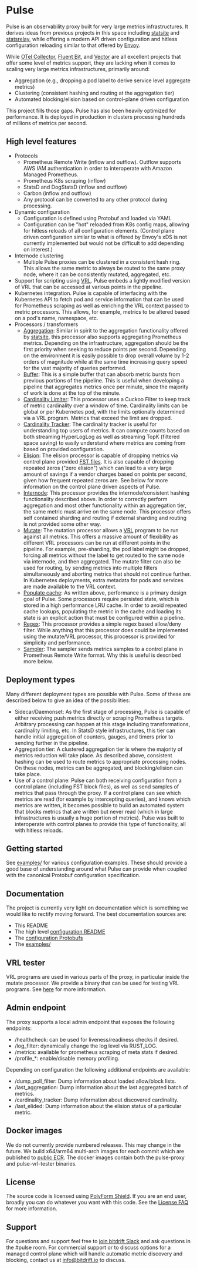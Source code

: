# Pulse

Pulse is an observability proxy built for very large metrics infrastructures. It derives ideas
from previous projects in this space including [statsite](https://github.com/statsite/statsite)
and [statsrelay](https://github.com/lyft/statsrelay), while offering a modern API driven
configuration and hitless configuration reloading similar to that offered by
[Envoy](https://github.com/envoyproxy/envoy).

While [OTel Collector](https://github.com/open-telemetry/opentelemetry-collector),
[Fluent Bit](https://github.com/fluent/fluent-bit]), and
[Vector](https://github.com/vectordotdev/vector) are all excellent projects that offer some level of
metrics support, they are lacking when it comes to scaling very large metrics infrastructures,
primarily around:

  * Aggregation (e.g., dropping a pod label to derive service level aggregate metrics)
  * Clustering (consistent hashing and routing at the aggregation tier)
  * Automated blocking/elision based on control-plane driven configuration

This project fills those gaps. Pulse has also been heavily optimized for performance. It is deployed
in production in clusters processing hundreds of millions of metrics per second.

## High level features

* Protocols
  * Prometheus Remote Write (inflow and outflow). Outflow supports AWS IAM authentication in order
    to interoperate with Amazon Managed Prometheus.
  * Prometheus K8s scraping (inflow)
  * StatsD and DogStatsD (inflow and outflow)
  * Carbon (inflow and outflow)
  * Any protocol can be converted to any other protocol during processing.
* Dynamic configuration
  * Configuration is defined using Protobuf and loaded via YAML
  * Configuration can be "hot" reloaded from K8s config maps, allowing for hitless reloads of all
    configuration elements. (Control plane driven configuration similar to what is offered by
    Envoy's xDS is not currently implemented but would not be difficult to add depending on
    interest.)
* Internode clustering
  * Multiple Pulse proxies can be clustered in a consistent hash ring. This allows the same
    metric to always be routed to the same proxy node, where it can be consistently mutated,
    aggregated, etc.
* Support for scripting using [VRL](https://vector.dev/docs/reference/vrl/). Pulse embeds a lightly
  modified version of VRL that can be accessed at various points in the pipeline.
* Kubernetes integration. Pulse is capable of interfacing with the Kubernetes API to fetch pod
  and service information that can be used for Prometheus scraping as well as enriching the VRL
  context passed to metric processors. This allows, for example, metrics to be altered based on a
  pod's name, namespace, etc.
* Processors / transformers
  * [Aggregation](pulse-protobuf/proto/pulse/config/processor/v1/aggregation.proto): Similar in
    spirit to the aggregation functionality offered by
    [statsite](https://github.com/statsite/statsite), this processor also supports aggregating
    Prometheus metrics. Depending on the infrastructure, aggregation should be the first priority
    when seeking to reduce points per second. Depending on the environment it is easily possible
    to drop overall volume by 1-2 orders of magnitude while at the same time increasing query speed
    for the vast majority of queries performed.
  * [Buffer](pulse-protobuf/proto/pulse/config/processor/v1/buffer.proto): This is a simple
    buffer that can absorb metric bursts from previous portions of the pipeline. This is useful
    when developing a pipeline that aggregates metrics once per minute, since the majority of work
    is done at the top of the minute.
  * [Cardinality Limiter](pulse-protobuf/proto/pulse/config/processor/v1/cardinality_limiter.proto):
    This processor uses a Cuckoo Filter to keep track of metric cardinality over a window of time.
    Cardinality limits can be global or per Kubernetes pod, with the limits optionally determined
    via a VRL program. Metrics that exceed the limit are dropped.
  * [Cardinality Tracker](pulse-protobuf/proto/pulse/config/processor/v1/cardinality_tracker.proto):
    The cardinality tracker is useful for understanding top users of metrics. It can compute counts
    based on both streaming HyperLogLog as well as streaming TopK (filtered space saving) to easily
    understand where metrics are coming from based on provided configuration.
  * [Elision](pulse-protobuf/proto/pulse/config/processor/v1/elision.proto): The elision processor
    is capable of dropping metrics via control plane provided [FST
    files](https://github.com/BurntSushi/fst). It is also capable of dropping repeated zeros ("zero
    elision") which can lead to a very large amount of savings if a vendor charges based on points
    per second, given how frequent repeated zeros are. See below for more information on the
    control plane driven aspects of Pulse.
  * [Internode](pulse-protobuf/proto/pulse/config/processor/v1/internode.proto): This processor
    provides the internode/consistent hashing functionality described above. In order to correctly
    perform aggregation and most other functionality within an aggregation tier, the same metric
    must arrive on the same node. This processor offers self contained sharding and routing if
    external sharding and routing is not provided some other way.
  * [Mutate](pulse-protobuf/proto/pulse/config/processor/v1/mutate.proto): The mutation processor
    allows a [VRL](https://vector.dev/docs/reference/vrl/) program to be run against all metrics.
    This offers a massive amount of flexibility as different VRL processors can be run at different
    points in the pipeline. For example, pre-sharding, the pod label might be dropped, forcing all
    metrics without the label to get routed to the same node via internode, and then aggregated. The
    mutate filter can also be used for routing, by sending metrics into multiple filters
    simultaneously and aborting metrics that should not continue further. In Kubernetes deployments,
    extra metadata for pods and services are made available to the VRL context.
  * [Populate cache](pulse-protobuf/proto/pulse/config/processor/v1/populate_cache.proto): As
    written above, performance is a primary design goal of Pulse. Some processors require
    persisted state, which is stored in a high performance LRU cache. In order to avoid repeated
    cache lookups, populating the metric in the cache and loading its state is an explicit action
    that must be configured within a pipeline.
  * [Regex](pulse-protobuf/proto/pulse/config/processor/v1/regex.proto): This processor provides a
    simple regex based allow/deny filter. While anything that this processor does could be
    implemented using the mutate/VRL processor, this processor is provided for simplicity and
    performance.
  * [Sampler](pulse-protobuf/proto/pulse/config/processor/v1/sampler.proto): The sampler sends
    metrics samples to a control plane in Prometheus Remote Write format. Why this is useful is
    described more below.

## Deployment types

Many different deployment types are possible with Pulse. Some of these are described below to give
an idea of the possibilities:

* Sidecar/Daemonset: As the first stage of processing, Pulse is capable of either receiving push
  metrics directly or scraping Prometheus targets. Arbitrary processing can happen at this stage
  including transformations, cardinality limiting, etc. In StatsD style infrastructures, this
  tier can handle initial aggregation of counters, gauges, and timers prior to sending further
  in the pipeline.
* Aggregation tier: A clustered aggregation tier is where the majority of metrics reduction will
  take place. As described above, consistent hashing can be used to route metrics to appropriate
  processing nodes. On these nodes, metrics can be aggregated, and blocking/elision can take place.
* Use of a control plane: Pulse can both receiving configuration from a control plane (including
  FST block files), as well as send samples of metrics that pass through the proxy. If a control
  plane can see which metrics are read (for example by intercepting queries), and knows which
  metrics are written, it becomes possible to build an automated system that blocks metrics that are
  written but never read (which in large infrastructures is usually a huge portion of metrics).
  Pulse was built to interoperate with control planes to provide this type of functionality, all
  with hitless reloads.

## Getting started

See [examples/](examples/) for various configuration examples. These should provide a good base of
understanding around what Pulse can provide when coupled with the canonical Protobuf configuration
specification.

## Documentation

The project is currently very light on documentation which is something we would like to rectify
moving forward. The best documentation sources are:

* This README
* The high level [configuration README](CONFIGURATION.md)
* The [configuration Protobufs](pulse-protobuf/proto/pulse/config/)
* The [examples/](examples/)

## VRL tester

VRL programs are used in various parts of the proxy, in particular inside the mutate processor. We
provide a binary that can be used for testing VRL programs. See [here](pulse-vrl-tester/) for more
information.

## Admin endpoint

The proxy supports a local admin endpoint that exposes the following endpoints:
* /healthcheck: can be used for liveness/readiness checks if desired.
* /log_filter: dynamically change the log level via RUST_LOG.
* /metrics: available for prometheus scraping of meta stats if desired.
* /profile_*: enable/disable memory profiling.

Depending on configuration the following additional endpoints are available:
* /dump_poll_filter: Dump information about loaded allow/block lists.
* /last_aggregation: Dump information about the last aggregated batch of metrics.
* /cardinality_tracker: Dump information about discovered cardinality.
* /last_elided: Dump information about the elision status of a particular metric.

## Docker images

We do not currently provide numbered releases. This may change in the future. We build x64/arm64
multi-arch images for each commit which are published to [public
ECR](https://gallery.ecr.aws/bitdrift/pulse). The docker images contain both the pulse-proxy and
pulse-vrl-tester binaries.

## License

The source code is licensed using [PolyForm Shield](LICENSE). If you are an end user, broadly you
can do whatever you want with this code. See the [License FAQ](LICENSE_FAQ.md) for more information.

## Support

For questions and support feel free to [join bitdrift
Slack](https://communityinviter.com/apps/bitdriftpublic/bitdrifters) and ask questions in the #pulse
room. For commercial support or to discuss options for a managed control plane which will handle
automatic metric discovery and blocking, contact us at [info@bitdrift.io](mailto:info@bitdrift.io)
to discuss.
